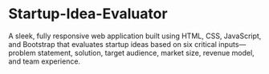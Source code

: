 # Startup-Idea-Evaluator
A sleek, fully responsive web application built using HTML, CSS, JavaScript, and Bootstrap that evaluates startup ideas based on six critical inputs—problem statement, solution, target audience, market size, revenue model, and team experience.
